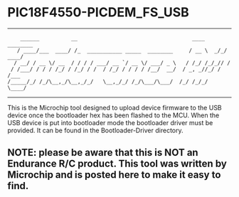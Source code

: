 # PIC18F4550-PICDEM_FS_USB
-------------------------------------------------------------------------------------------------------------------------
        ______          __                                    ____     ________
       / ____/___  ____/ /_  ___________ _____  ________     / __ \  _/_/ ____/
      / __/ / __ \/ __  / / / / ___/ __ `/ __ \/ ___/ _ \   / /_/ /_/_// /     
     / /___/ / / / /_/ / /_/ / /  / /_/ / / / / /__/  __/  / _, _//_/ / /___   
    /_____/_/ /_/\__,_/\__,_/_/   \__,_/_/ /_/\___/\___/  /_/ /_/_/   \____/   

-------------------------------------------------------------------------------------------------------------------------

This is the Microchip tool designed to upload device firmware to the USB device once the bootloader hex has been flashed 
  to the MCU. When the USB device is put into bootloader mode the bootloader driver must be provided. It can be found in
  the Bootloader-Driver directory.


NOTE: please be aware that this is NOT an Endurance R/C product. This tool was written by Microchip and is posted here
  to make it easy to find.
-------------------------------------------------------------------------------------------------------------------------

